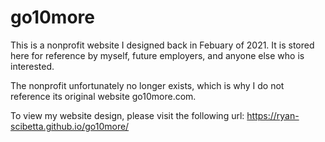 # go10more

This is a nonprofit website I designed back in Febuary of 2021. It is stored here for reference by myself, future employers, and anyone else who is interested.

The nonprofit unfortunately no longer exists, which is why I do not reference its original website go10more.com.

To view my website design, please visit the following url: https://ryan-scibetta.github.io/go10more/
